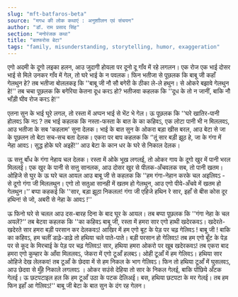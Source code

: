 ```yaml
---
slug: "mft-batfaros-beta"
source: "मगध की लोक कथाएं : अनुशाीलन एवं संचयन"
author: "डॉ. राम प्रसाद सिंह"
section: "मनोरंजक कथा"
title: "बतफरोस बेटा"
tags: "family, misunderstanding, storytelling, humor, exaggeration"
---
```

एगो अदमी के दूगो लइका हलन, आउ जुदागी होयला पर दूनो दू गाँव में रहे लगलन। एक रोज एक भाई दोसर भाई से मिले उनकर गाँव में गेल, तो घरे भाई के न पवलक। फिन भतीजा से पूछलक कि बाबू जी कहाँ गेलथुन हे? तब भतीजा बोललकइ कि ''बाबू जी नौ सौ बगेरी के ठीका ले-ले हथुन। से ओकरे बझावे गेलथुन हे!'' तब चचा पूछलक कि बगेरिया केतना दूध करऽ हो? भतीजवा कहलक कि ''दूध के तो न जानीं, बाकि नौ भाँड़ी घीव रोज करऽ हे!''

एतना सुन के भाई घूरे लगल, तो रस्ता में अप्पन भाई से भेंट भे गेल। ऊ पूछलक कि  ''घरे खातिर-पानी होलवऽ कि नऽ ? तब भाई कहलक कि नस्ता-फस्ता के बात के का कहिवऽ, एक लोटा पानी भी न मिललवऽ, आउ भतीजा के सब 'कहलाम' सुना देलक। भाई के बात सुन के ओकरा बड़ा खीस बरल, आउ बेटा से जा के पूछलन तो बेटा सच-सच बता देलक। एकरा पर बाप कहलक कि ‘'तूं सार बड़ी झूठ हे, जा के गंगा में नेहा आवऽ। सुद्ध होके घरे अइहें!'’ आउ बेटा के कान धर के घरे से निकाल देलक। 

ऊ सत्तू बाँध के गंगा नेहाय चल देलक। रस्ता में ओके भूख लगलई, तो ओकर गाय के दूगो खुर में पानी भरल मिललई। एक खुर के पानी से सत्तु सानलक, आउ दोसर खुर से पीलक-अँचवलक सब, तो पानी खतम। ओहिजे से घुर के ऊ घरे चल आयल आउ बाबू जी से कहलक कि ''हम गंगा-नेहान करके चल अइलिवऽ - से दूगो गंगा जी मिललथुन। एगो तो सतुआ सानही में खतम हो गेलथुन, आउ एगो पीये-अँचवे में खतम हो गेलथुन।'’ बप्पा कहकई कि ''सार, बड़ा झूठा निकलल! गंगा जी एहिजे हथिन रे सार, इहाँ से बीस कोस दूर हथिन! से जो, अबरी से नेहा के आवऽ !''

ऊ फिनो घरे से चलल आउ दस-बारह दिना के बाद घूर के आयल। तब बप्पा पूछलक कि ''गंगा नेहा के चल अयलें?'’ तब बेटवा कहलक कि ''का कहिवऽ बाबू जी, रस्ता में हमरा सार एगो हाथी खदेरकवऽ। खदेरते-खदेरते सार हमरा बड़ी परसान कर देलकवऽ! आखिर में हम एगो बूट के पेड़ पर चढ़ गेलिवऽ ! बाबू जी ! बाकि का कहिवऽ, हम चलीं डाढ़े-डाढ़े तो हथिया चले पाते-पाते। बड़ी परसान हो गेलिवऽ! तब हम एगो बूँट के पेड़ पर से कूद के मिरचाई के पेड़ पर चढ़ गेलिवऽ! सार, हथिया हमरा ओकरो पर खूब खदेरकवऽ! तब एकरा बाद हमरा एगो कुम्हार के आँवा मिललवऽ, जेकरा में एगो टूआँ हलबऽ। ओही टूआँ में हम गेलिवऽ। हथिया सार ओहिजे देख लेलकव! तब टूआँ के छेदवा में से हम निकल के भाग गेलिवऽ। फिन तो हथिया टूआँ में घुसलवऽ, आउ छेदवा से मुँहे निकाले लगलवऽ । ओकर सउंसे देहिया तो सार के निकल गेलई, बाकि पोंछिये अँटक गेलई। ऊ छटपटाइल हल कि हम टूआँ उठा के पटक देलिअई। बस, हथिया छटपटा के मर गेलई। तब हम फिन इहाँ आ गेलिवऽ!'' बाबू जी बेटा के बात सुन के दंग रह गेलन।